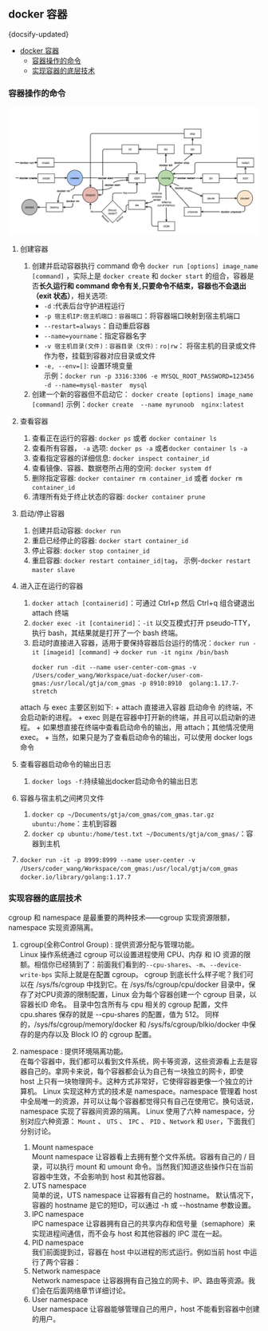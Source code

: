 ## docker 容器
{docsify-updated}

- [docker 容器](#docker-容器)
	- [容器操作的命令](#容器操作的命令)
	- [实现容器的底层技术](#实现容器的底层技术)

### 容器操作的命令

<center>
	<img src="/pics/container-state.jpg">
</center>

1. 创建容器  
	1. 创建并启动容器执行 command 命令 `docker run [options] image_name [command]` ，实际上是 `docker create` 和 `docker start` 的组合，容器是否**长久运行和 command 命令有关,只要命令不结束，容器也不会退出（exit 状态）**，相关选项:
		+ `-d` :代表后台守护进程运行
		+ `-p 宿主机IP:宿主机端口：容器端口`：将容器端口映射到宿主机端口
		+ `--restart=always`：自动重启容器
		+ `--name=yourname`：指定容器名字
		+ `-v 宿主机目录(文件)：容器目录（文件）：ro|rw`： 将宿主机的目录或文件作为卷，挂载到容器对应目录或文件
		+ `-e, --env=[]`: 设置环境变量  
	示例：`docker run -p 3316:3306 -e MYSQL_ROOT_PASSWORD=123456 -d --name=mysql-master  mysql`
	2. 创建一个新的容器但不启动它： `docker create [options] image_name [command]` 示例：`docker create  --name myrunoob  nginx:latest`

2. 查看容器  
	1. 查看正在运行的容器: `docker ps` 或者 `docker container ls`
	2. 查看所有容器， `-a` 选项: `docker ps -a` 或者`docker container ls -a `
	3. 查看指定容器的详细信息: `docker inspect container_id`
	4. 查看镜像、容器、数据卷所占用的空间: `docker system df`
	5. 删除指定容器: `docker container rm container_id` 或者 `docker rm container_id`
	6. 清理所有处于终止状态的容器: `docker container prune` 

3. 启动/停止容器  
	1. 创建并启动容器: `docker run`
	2. 重启已经停止的容器: `docker start container_id`
	3.  停止容器: `docker stop container_id` 
	4.  重启容器: `docker restart container_id|tag`，  示例-`docker restart master slave`

4. 进入正在运行的容器
	1.  `docker attach [containerid]`：可通过 Ctrl+p 然后 Ctrl+q 组合键退出 attach 终端
	2.  `docker exec -it [containerid]`：`-it` 以交互模式打开 pseudo-TTY，执行 bash，其结果就是打开了一个 bash 终端。
	3.  启动时直接进入容器，适用于要保持容器后台运行的情况：`docker run -it [imageid] [command]` -> `docker run -it nginx /bin/bash`
		```
		docker run -dit --name user-center-com-gmas -v /Users/coder_wang/Workspace/uat-docker/user-com-gmas:/usr/local/gtja/com_gmas -p 8910:8910  golang:1.17.7-stretch
		```

	attach 与 exec 主要区别如下:
    	+ attach 直接进入容器 启动命令 的终端，不会启动新的进程。
    	+ exec 则是在容器中打开新的终端，并且可以启动新的进程。
    	+ 如果想直接在终端中查看启动命令的输出，用 attach；其他情况使用 exec。
    	+ 当然，如果只是为了查看启动命令的输出，可以使用 docker logs 命令

5. 查看容器启动命令的输出日志
	1.  `docker logs -f`:持续输出docker启动命令的输出日志
6. 容器与宿主机之间拷贝文件 
   1. `docker cp ~/Documents/gtja/com_gmas/com_gmas.tar.gz ubuntu:/home`：主机到容器
   2. `docker cp ubuntu:/home/test.txt ~/Documents/gtja/com_gmas/`：容器到主机
7. `docker run -it -p 8999:8999 --name user-center -v /Users/coder_wang/Workspace/com_gmas:/usr/local/gtja/com_gmas  docker.io/library/golang:1.17.7`


### 实现容器的底层技术
cgroup 和 namespace 是最重要的两种技术——cgroup 实现资源限额，namespace 实现资源隔离。

1. cgroup(全称Control Group) : 提供资源分配与管理功能。  
   Linux 操作系统通过 cgroup 可以设置进程使用 CPU、内存 和 IO 资源的限额。相信你已经猜到了：前面我们看到的`--cpu-shares`、`-m`、`--device-write-bps` 实际上就是在配置 cgroup。
   cgroup 到底长什么样子呢？我们可以在 /sys/fs/cgroup 中找到它。在 /sys/fs/cgroup/cpu/docker 目录中，保存了对CPU资源的限制配置，Linux 会为每个容器创建一个 cgroup 目录，以容器长ID 命名。
   目录中包含所有与 cpu 相关的 cgroup 配置，文件 cpu.shares 保存的就是 --cpu-shares 的配置，值为 512。
   同样的，/sys/fs/cgroup/memory/docker 和 /sys/fs/cgroup/blkio/docker 中保存的是内存以及 Block IO 的 cgroup 配置。

2. namespace : 提供环境隔离功能。  
    在每个容器中，我们都可以看到文件系统，网卡等资源，这些资源看上去是容器自己的。拿网卡来说，每个容器都会认为自己有一块独立的网卡，即使 host 上只有一块物理网卡。这种方式非常好，它使得容器更像一个独立的计算机。
    Linux 实现这种方式的技术是 namespace。namespace 管理着 host 中全局唯一的资源，并可以让每个容器都觉得只有自己在使用它。换句话说，namespace 实现了容器间资源的隔离。
	Linux 使用了六种 namespace，分别对应六种资源： `Mount` 、 `UTS` 、 `IPC` 、 `PID` 、`Network` 和 `User`，下面我们分别讨论。

	1. Mount namespace  
		Mount namespace 让容器看上去拥有整个文件系统。容器有自己的 / 目录，可以执行 mount 和 umount 命令。当然我们知道这些操作只在当前容器中生效，不会影响到 host 和其他容器。
	2. UTS namespace  
		简单的说，UTS namespace 让容器有自己的 hostname。 默认情况下，容器的 hostname 是它的短ID，可以通过 -h 或 --hostname 参数设置。
	3. IPC namespace  
		IPC namespace 让容器拥有自己的共享内存和信号量（semaphore）来实现进程间通信，而不会与 host 和其他容器的 IPC 混在一起。
	4. PID namespace  
		我们前面提到过，容器在 host 中以进程的形式运行。例如当前 host 中运行了两个容器：
	5. Network namespace  
		Network namespace 让容器拥有自己独立的网卡、IP、路由等资源。我们会在后面网络章节详细讨论。
	6. User namespace  
		User namespace 让容器能够管理自己的用户，host 不能看到容器中创建的用户。